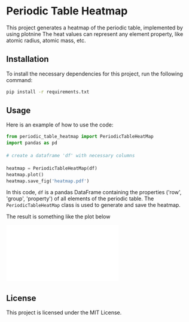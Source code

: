 # Periodic Table Heatmap

This project generates a heatmap of the periodic table, implemented by using plotnine The heat values can represent any element property, like atomic radius, atomic mass, etc.

## Installation

To install the necessary dependencies for this project, run the following command:

```bash
pip install -r requirements.txt
```

## Usage

Here is an example of how to use the code:

```python
from periodic_table_heatmap import PeriodicTableHeatMap
import pandas as pd

# create a dataframe 'df' with necessary columns

heatmap = PeriodicTableHeatMap(df)
heatmap.plot()
heatmap.save_fig('heatmap.pdf')
```

In this code, `df` is a pandas DataFrame containing the properties ('row', 'group', 'property') of all elements of the periodic table. The `PeriodicTableHeatMap` class is used to generate and save the heatmap.

The result is something like the plot below

![Atomic radius heatmap](atomic_radius_heatmap.pdf "Atomic_radius")

## License

This project is licensed under the MIT License.
